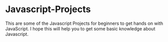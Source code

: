 # Javascript-Projects
This are some of the Javascript Projects for beginners to get hands on with JavaScript. I hope this will help you to get some basic knowledge about Javascript.
